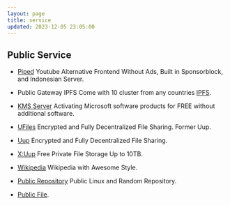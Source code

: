 ```yaml
---
layout: page
title: service
updated: 2023-12-05 23:05:00
---
```


## Public Service

- [Piped](https://piped.iqbalrifai.net/) Youtube Alternative Frontend Without Ads, Built in Sponsorblock, and Indonesian Server.

- Public Gateway IPFS Come with 10 cluster from any countries [IPFS](https://ipfs.iqbalrifai.eu.org/ipfs/bafybeifx7yeb55armcsxwwitkymga5xf53dxiarykms3ygqic223w5sk3m#x-ipfs-companion-no-redirect).

- [KMS Server](/kms) Activating Microsoft software products for FREE without additional software.

- [UFiles](https://ufiles.eu.org/) Encrypted and Fully Decentralized File Sharing. Former Uup.

- [Uup](https://upload.iqbalrifai.eu.org/) Encrypted and Fully Decentralized File Sharing.

- [X:Uup](https://xuup.iqbalrifai.eu.org/) Free Private File Storage Up to 10TB.

- [Wikipedia](https://wikipedia.iqbalrifai.eu.org/) Wikipedia with Awesome Style.

- [Public Repository](https://repository.eu.org/~iqbalrifai/) Public Linux and Random Repository.

- [Public File](https://pub.iqbalrifai.eu.org/).
